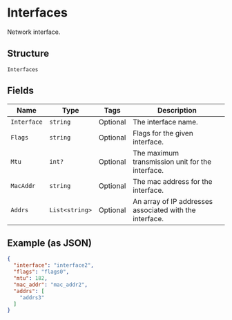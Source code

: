 
# Interfaces

Network interface.

## Structure

`Interfaces`

## Fields

| Name | Type | Tags | Description |
|  --- | --- | --- | --- |
| `Interface` | `string` | Optional | The interface name. |
| `Flags` | `string` | Optional | Flags for the given interface. |
| `Mtu` | `int?` | Optional | The maximum transmission unit for the interface. |
| `MacAddr` | `string` | Optional | The mac address for the interface. |
| `Addrs` | `List<string>` | Optional | An array of IP addresses associated with the interface. |

## Example (as JSON)

```json
{
  "interface": "interface2",
  "flags": "flags0",
  "mtu": 182,
  "mac_addr": "mac_addr2",
  "addrs": [
    "addrs3"
  ]
}
```

